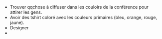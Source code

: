 * Trouver qqchose à diffuser dans les couloirs de la conférence pour attirer les gens.
* Avoir des tshirt coloré avec les couleurs primaires (bleu, orange, rouge, jaune).
* Designer
* 